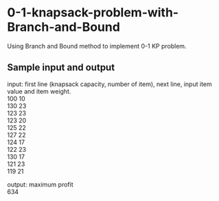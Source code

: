 # 0-1-knapsack-problem-with-Branch-and-Bound
Using Branch and Bound method to implement 0-1 KP problem. 

## Sample input and output
input: first line (knapsack capacity, number of item), next line, input item value and item weight.  
100 10  
130 23  
123 23  
123 20  
125 22  
127 22  
124 17  
122 23  
130 17  
121 23  
119 21  

output: maximum profit  
634  
